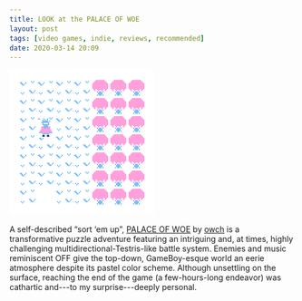 ```yaml
---
title: LOOK at the PALACE OF WOE
layout: post
tags: [video games, indie, reviews, recommended]
date: 2020-03-14 20:09
---
```


![Scarecrow fight.](/assets/game_images/palaceofwoe.gif)

A self-described “sort ‘em up”, [PALACE OF WOE](https://owch.itch.io/palace-of-woe) by [owch](https://owch.itch.io/) is a transformative puzzle adventure featuring an intriguing and, at times, highly challenging multidirectional-Testris-like battle system. Enemies and music reminiscent OFF give the top-down, GameBoy-esque world an eerie atmosphere despite its pastel color scheme. Although unsettling on the surface, reaching the end of the game (a few-hours-long endeavor) was cathartic and---to my surprise---deeply personal.
